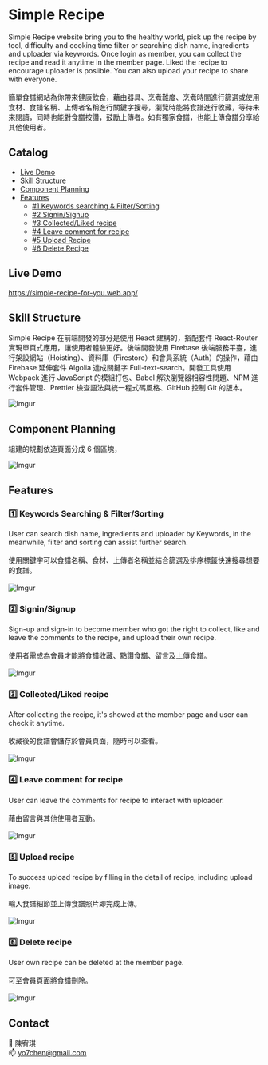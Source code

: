 # **Simple Recipe**

Simple Recipe website bring you to the healthy world, pick up the recipe by tool, difficulty and cooking time filter or searching dish name, ingredients and uploader via keywords. Once login as member, you can collect the recipe and read it anytime in the member page. Liked the recipe to encourage uploader is posiible. You can also upload your recipe to share with everyone.</br></br>
簡單食譜網站為你帶來健康飲食，藉由器具、烹煮難度、烹煮時間進行篩選或使用食材、食譜名稱、上傳者名稱進行關鍵字搜尋，瀏覽時能將食譜進行收藏，等待未來閱讀，同時也能對食譜按讚，鼓勵上傳者。如有獨家食譜，也能上傳食譜分享給其他使用者。

## **Catalog**

- [Live Demo](#live-demo)
- [Skill Structure](#skill-structure)
- [Component Planning](#component-planning)
- [Features](#features)
  - [#1 Keywords searching & Filter/Sorting](#one-keywords-searching--filtersorting)
  - [#2 Signin/Signup](#two-signinsignup)
  - [#3 Collected/Liked recipe](#three-collectedliked-recipe)
  - [#4 Leave comment for recipe](#four-leave-comment-for-recipe)
  - [#5 Upload Recipe](#five-upload-recipe)
  - [#6 Delete Recipe](#six-delete-recipe)

## **Live Demo**

https://simple-recipe-for-you.web.app/

## **Skill Structure**

Simple Recipe 在前端開發的部分是使用 React 建構的，搭配套件 React-Router 實現單頁式應用，讓使用者體驗更好。後端開發使用 Firebase 後端服務平臺，進行架設網站（Hoisting）、資料庫（Firestore）和會員系統（Auth）的操作，藉由 Firebase 延伸套件 Algolia 達成關鍵字 Full-text-search。開發工具使用 Webpack 進行 JavaScript 的模組打包、Babel 解決瀏覽器相容性問題、NPM 進行套件管理、Prettier 檢查語法與統一程式碼風格、GitHub 控制 Git 的版本。

![Imgur](https://i.imgur.com/ZVPQyAA.png)

## **Component Planning**

組建的規劃依造頁面分成 6 個區塊，

![Imgur](https://i.imgur.com/zMy7BPu.png)

## **Features**

### :one: **Keywords Searching & Filter/Sorting**</br>

User can search dish name, ingredients and uploader by Keywords, in the meanwhile, filter and sorting can assist further search.</br></br>
使用關鍵字可以食譜名稱、食材、上傳者名稱並結合篩選及排序標籤快速搜尋想要的食譜。</br></br>
![Imgur](https://i.imgur.com/womspDD.gif)

### :two: **Signin/Signup**</br>

Sign-up and sign-in to become member who got the right to collect, like and leave the comments to the recipe, and upload their own recipe.</br></br>
使用者需成為會員才能將食譜收藏、點讚食譜、留言及上傳食譜。</br></br>
![Imgur](https://i.imgur.com/2zyEyyL.gif)

### :three: **Collected/Liked recipe**</br>

After collecting the recipe, it's showed at the member page and user can check it anytime.</br></br>
收藏後的食譜會儲存於會員頁面，隨時可以查看。</br></br>
![Imgur](https://i.imgur.com/TLnF7JB.gif)

### :four: **Leave comment for recipe**</br>

User can leave the comments for recipe to interact with uploader.</br></br>
藉由留言與其他使用者互動。</br></br>
![Imgur](https://i.imgur.com/dxZQ9MJ.gif)

### :five: **Upload recipe**</br>

To success upload recipe by filling in the detail of recipe, including upload image.</br></br>
輸入食譜細節並上傳食譜照片即完成上傳。</br></br>
![Imgur](https://i.imgur.com/56jFWTH.gif)

### :six: **Delete recipe**</br>

User own recipe can be deleted at the member page.</br></br>
可至會員頁面將食譜刪除。</br></br>
![Imgur](https://i.imgur.com/WYbXzXn.gif)

## Contact

:woman: 陳宥琪</br>
:mailbox: yo7chen@gmail.com
